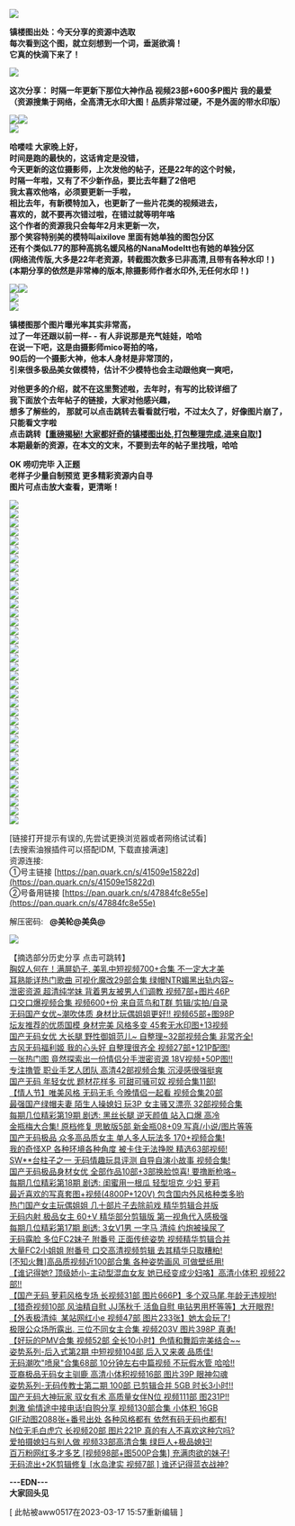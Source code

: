 ![](https://img.picel48.com/i/2023/02/28/upmqpg.jpg)

**镇楼图出处：今天分享的资源中选取  
每次看到这个图，就立刻想到一个词，垂涎欲滴！  
它真的快滴下来了！**

![](https://img.picel48.com/i/2023/01/03/f9a0an.gif)

**这次分享： 时隔一年更新下那位大神作品 视频23部+600多P图片 我的最爱  
（资源搜集于网络，全高清无水印大图！品质非常过硬，不是外面的带水印版）**

![](https://img.picel48.com/i/2023/01/03/f9a0an.gif)![](https://img.picel48.com/i/2023/02/28/uppftl.jpg)  
![](https://img.picel48.com/i/2023/02/28/uprwk9.jpg)

**哈喽哇 大家晚上好，**  
**时间是跑的最快的，这话肯定是没错，**  
**今天更新的这位摄影师，上次发他的帖子，还是22年的这个时候，**  
**时隔一年啦，又有了不少新作品，要比去年翻了2倍吧**  
**我太喜欢他咯，必须要更新一手啦，**  
**相比去年，有新模特加入，也更新了一些片花类的视频进去，**  
**喜欢的，就不要再次错过啦，在错过就等明年咯**  
**这个作者的资源我只会每年2月末更新一次，**  
**那个笑容特别美的模特叫aixilove 里面有她单独的图包分区**  
**还有个类似L77的那种高挑名媛风格的NanaModeltt也有她的单独分区**  
**(网络流传版,大多是22年老资源，转截图次数多已非高清,且带有各种水印！)**  
**(本期分享的依然是非常棒的版本,除摄影师作者水印外,无任何水印！)**

![](https://img.picel48.com/i/2023/01/03/f9a0an.gif)![](https://img.picel48.com/i/2023/02/28/uqah3r.gif)  
![](https://img.picel48.com/i/2023/02/28/uqddv8.gif)  
![](https://img.picel48.com/i/2023/02/28/uqetib.gif)

**镇楼图那个图片曝光率其实非常高，**  
**过了一年还跟以前一样- - 有人非说那是充气娃娃，哈哈**  
**在说一下吧，这是由摄影师mico哥拍的咯，**  
**90后的一个摄影大神，他本人身材是非常顶的，**  
**引来很多极品美女做模特，估计不少模特也会主动跟他爽一爽吧，**

**对他更多的介绍，就不在这里赘述啦，去年时，有写的比较详细了**  
**我下面放个去年帖子的链接，大家对他感兴趣，**  
**想多了解些的， 那就可以点击跳转去看看就行啦，不过太久了，好像图片崩了，只能看文字啦**  
**点击跳转【[重磅揭秘! 大家都好奇的镇楼图出处,打包整理完成.进来自取!](https://pw.sbnc2p.xyz/2048/read.php?tid-6011692.html)】**  
**本期最新的资源，在本文的文末，不要到去年的帖子里找哦，哈哈**

**OK 唠叨完毕 入正题**  
**老样子少量自制预览 更多精彩资源内自寻**  
**图片可点击放大查看，更清晰！**

![](https://img.picel48.com/i/2023/01/03/f9a0an.gif)  
![](https://img.picel48.com/i/2023/02/28/uqvyvt.jpg)  
![](https://img.picel48.com/i/2023/02/28/uqyf3k.jpg)  
![](https://img.picel48.com/i/2023/02/28/ur12ky.jpg)  
![](https://img.picel48.com/i/2023/02/28/ur3us2.jpg)  
![](https://img.picel48.com/i/2023/02/28/vf8vk7.jpg)  
![](https://img.picel48.com/i/2023/02/28/vfcnwp.jpg)  
![](https://img.picel48.com/i/2023/02/28/vfdrgc.jpg)  
![](https://img.picel48.com/i/2023/02/28/vff0hg.jpg)  
![](https://img.picel48.com/i/2023/02/28/vffwkz.jpg)  
![](https://img.picel48.com/i/2023/02/28/vfiugw.jpg)  
![](https://img.picel48.com/i/2023/02/28/vfuqj6.jpg)  
![](https://img.picel48.com/i/2023/02/28/vfzbvn.jpg)  
![](https://img.picel48.com/i/2023/02/28/vg2gaq.jpg)  
![](https://img.picel48.com/i/2023/02/28/vgehfb.jpg)  
![](https://img.picel48.com/i/2023/02/28/vgfsfc.jpg)  
![](https://img.picel48.com/i/2023/02/28/vgj3zc.jpg)  
![](https://img.picel48.com/i/2023/02/28/vgmq75.jpg)  
![](https://img.picel48.com/i/2023/02/28/vgqvdo.jpg)  
![](https://img.picel48.com/i/2023/02/28/vh5r6a.jpg)  
![](https://img.picel48.com/i/2023/02/28/vh8bvu.jpg)  
![](https://img.picel48.com/i/2023/02/28/vharc1.jpg)  
![](https://img.picel48.com/i/2023/02/28/vhn1ey.jpg)  
![](https://img.picel48.com/i/2023/02/28/vhq3l9.jpg)  
![](https://img.picel48.com/i/2023/02/28/vhshqp.jpg)  
![](https://img.picel48.com/i/2023/02/28/vhx2dp.jpg)  
![](https://img.picel48.com/i/2023/02/28/vi7lw7.jpg)  
![](https://img.picel48.com/i/2023/02/28/vib2j8.jpg)  
![](https://img.picel48.com/i/2023/02/28/videfv.jpg)  
![](https://img.picel48.com/i/2023/02/28/vie8p5.jpg)  
![](https://img.picel48.com/i/2023/02/28/vits5p.jpg)  
![](https://img.picel48.com/i/2023/02/28/vivmam.jpg)  
![](https://img.picel48.com/i/2023/02/28/viwvaf.jpg)  
![](https://img.picel48.com/i/2023/02/28/viytnp.jpg)  
![](https://img.picel48.com/i/2023/02/28/vj31jv.jpg)  
![](https://img.picel48.com/i/2023/01/03/f9a0an.gif)

\[链接打开提示有误的,先尝试更换浏览器或者网络试试看\]  
\[去搜索油猴插件可以搭配IDM, 下载直接满速\]  
资源连接:      
①号主链接 [https://pan.quark.cn/s/41509e15822d](https://pan.quark.cn/s/41509e15822d)  
②号备用链接 [https://pan.quark.cn/s/47884fc8e55e](https://pan.quark.cn/s/47884fc8e55e)

解压密码:   **@美轮@美奂@**

![](https://img.picel48.com/i/2023/01/03/f9a0an.gif)

【摘选部分历史分享 点击可跳转】  
[胸奴人何在！满屏奶子, 美乳中短视频700+合集 不一定大才美](https://pw.sbnc2p.xyz/2048/read.php?tid-9437560.html)  
[耳熟能详热门歌曲 可视化魔改29部合集 绿帽NTR媚黑出轨内容~](https://pw.sbnc2p.xyz/2048/read.php?tid-9431986.html)  
[泄密资源 超清纯学妹 背着男友被男人们调教 视频7部+图片46P](https://pw.sbnc2p.xyz/2048/read.php?tid-9427853.html)  
[口交口爆视频合集 视频600+份 来自蓝鸟和T群 剪辑/实拍/自录](https://pw.sbnc2p.xyz/2048/read.php?tid-9423989.html)  
[无码国产女优~潮吹体质 身材比玩偶姐姐更好!! 视频65部+图98P](https://pw.sbnc2p.xyz/2048/read.php?tid-9415121.html)  
[坛友推荐的优质国模 身材完美 风格多变 45套无水印图+13视频](https://pw.sbnc2p.xyz/2048/read.php?tid-9405331.html)  
[国产无码女优 大长腿 野性御姐范儿~ 自整理~32部视频合集 非常齐全!](https://pw.sbnc2p.xyz/2048/read.php?tid-9394114.html)  
[古风无码福利姬 我的心头好 自整理很齐全 视频27部+121P配图!](https://pw.sbnc2p.xyz/2048/read.php?tid-9388633.html)  
[一张热门图 竟然探索出一份情侣分手泄密资源 18V视频+50P图!!](https://pw.sbnc2p.xyz/2048/read.php?tid-9385452.html)  
[专注撸管 职业手艺人团队 高清42部视频合集 沉浸感很强挺爽](https://pw.sbnc2p.xyz/2048/read.php?tid-9382197.html)  
[国产无码 年轻女优 题材花样多 可甜可骚可奴 视频合集11部!](https://pw.sbnc2p.xyz/2048/read.php?tid-9376517.html)  
[【情人节】唯美风格 无码无毛 今晚情侣一起看 视频合集20部](https://pw.sbnc2p.xyz/2048/read.php?tid-9371636.html)  
[最强国产绿帽夫妻 陌生人操媳妇 玩3P 女主骚又漂亮 32部视频合集](https://pw.sbnc2p.xyz/2048/read.php?tid-9367620.html)  
[每期几位精彩第19期 剧透: 黑丝长腿 逆天颜值 站入口爆 高冷](https://pw.sbnc2p.xyz/2048/read.php?tid-9362461.html)  
[金瓶梅大合集! 原档修复 思敏版5部 新金瓶08+09 写真/小说/图片等等](https://pw.sbnc2p.xyz/2048/read.php?tid-9358910.html)  
[国产无码极品 众多高品质女主 单人多人玩法多 170+视频合集!](https://pw.sbnc2p.xyz/2048/read.php?tid-9352853.html)  
[我的奇怪XP 各种环境各种角度 被卡住无法挣脱 精选63部视频!](https://pw.sbnc2p.xyz/2048/read.php?tid-9344399.html)  
[SW\*\*台柱子之一 无码情趣玩具评测 自导自演小故事 视频合集!](https://pw.sbnc2p.xyz/2048/read.php?tid-9328699.html)  
[国产无码极品身材女优 全部作品10部+3部换脸惊喜! 要撸断枪咯~](https://pw.sbnc2p.xyz/2048/read.php?tid-9322397.html)  
[每期几位精彩第18期 剧透: 闺蜜用一根瓜 轻型坦克 少妇 萝莉](https://pw.sbnc2p.xyz/2048/read.php?tid-9314712.html)  
[最近喜欢的写真套图+视频(4800P+120V) 包含国内外风格种类多哟](https://pw.sbnc2p.xyz/2048/read.php?tid-9306837.html)  
[热门国产女主玩偶姐姐 几十部片子去除前戏 精华剪辑合并版](https://pw.sbnc2p.xyz/2048/read.php?tid-9294762.html)  
[无码内射 极品女主 60+V 精华部分剪辑版 第一视角代入感极强](https://pw.sbnc2p.xyz/2048/read.php?tid-9285435.html)  
[每期几位精彩第17期 剧透: 3女V1男 一字马 清纯 约炮被操尿了](https://pw.sbnc2p.xyz/2048/read.php?tid-9273565.html)  
[无码露脸 多位FC2妹子 附番号 正面传统姿势 视频精华剪辑合并](https://pw.sbnc2p.xyz/2048/read.php?tid-9260919.html)  
[大量FC2小姐姐 附番号 口交高清视频剪辑 去其精华只取糟粕!](https://pw.sbnc2p.xyz/2048/read.php?tid-9250210.html)  
[\[不知火舞\]高品质视频近100部合集 各种姿势画风 可做壁纸用!](https://pw.sbnc2p.xyz/2048/read.php?tid-9238435.html)  
[【谁记得她? 顶级娇小-主动型混血女友 她已经变成少妇咯】高清小体积 视频22部!!](https://pw.sbnc2p.xyz/2048/read.php?tid-9182117.html)  
[【国产无码 萝莉风格专场 长视频31部 图片666P】多个双马尾,年龄无违规哟!](https://pw.sbnc2p.xyz/2048/read.php?tid-9156665.html)  
[【猎奇视频10部 风油精自慰 JJ荡秋千 活鱼自慰 电钻男用杯等等】大开眼界!](https://pw.sbnc2p.xyz/2048/read.php?tid-9147235.html)  
[【外表极清纯  某站网红小e 视频47部 图片233张】她太会玩了!](https://pw.sbnc2p.xyz/2048/read.php?tid-9126339.html)  
[极限公众场所露出. 三位不同女主合集 视频203V 图片398P 真勇!](https://pw.sbnc2p.xyz/2048/read.php?tid-9106197.html)  
[【好玩的PMV合集 视频52部 全长10小时】色情和舞蹈完美结合~~](https://pw.sbnc2p.xyz/2048/read.php?tid-9097058.html)  
[姿势系列-后入式第2期 中短视频104部 后入又来袭 品质佳!](https://pw.sbnc2p.xyz/2048/read.php?tid-9051499.html)  
[无码潮吹"喷泉"合集68部 10分钟左右中篇视频 不玩假水管 哈哈!!](https://pw.sbnc2p.xyz/2048/read.php?tid-9011235.html)  
[亚裔极品无码女主驯鹿 高清小体积视频16部 图片39P 眼神勾魂](https://pw.sbnc2p.xyz/2048/read.php?tid-9000800.html)  
[姿势系列-无码传教士第二期 100部 已剪辑合并 5GB 时长3小时!!](https://pw.sbnc2p.xyz/2048/read.php?tid-8982643.html)  
[国产无码大神玩家 驭女有术 高质量女伴N位 视频111部 图231P!!](https://pw.sbnc2p.xyz/2048/read.php?tid-8976389.html)  
[刺激 偷情途中接电话!自购分享 视频130部合集 小体积 16GB](https://pw.sbnc2p.xyz/2048/read.php?tid-8959557.html)  
[GIF动图2088张+番号出处 各种风格都有 依然有码无码也都有!](https://pw.sbnc2p.xyz/2048/read.php?tid-8949915.html)  
[N位无毛白虎穴 长视频20部 图片221P 真的有人不喜欢这种穴吗?](https://pw.sbnc2p.xyz/2048/read.php?tid-8938739.html)  
[爱拍摄媳妇与别人做 视频33部高清合集 绿巨人+极品媳妇!](https://pw.sbnc2p.xyz/2048/read.php?tid-8913709.html)  
[百万粉网红多才多艺 \[视频98部+图500P合集\] 充满肉欲的妹子!](https://pw.sbnc2p.xyz/2048/read.php?tid-8900745.html)  
[无码流出+2K剪辑修复 \[水岛津实 视频7部 \] 谁还记得蓝衣战神?](https://pw.sbnc2p.xyz/2048/read.php?tid-8892057.html)

**\---EDN---  
大家回头见**

\[ 此帖被aww0517在2023-03-17 15:57重新编辑 \]